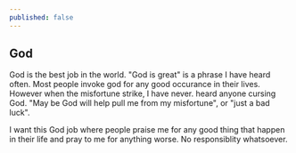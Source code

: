 ```yaml
---
published: false
---
```

## God

God is the best job in the world. "God is great" is a phrase I have heard often. Most people invoke god for any good occurance in their lives. However when the misfortune strike, I have never.  heard anyone cursing God. "May be God will help pull me from my misfortune", or "just a bad luck". 

I want this God job where people praise me for any good thing that happen in their life and pray to me for anything worse. No responsiblity whatsoever.